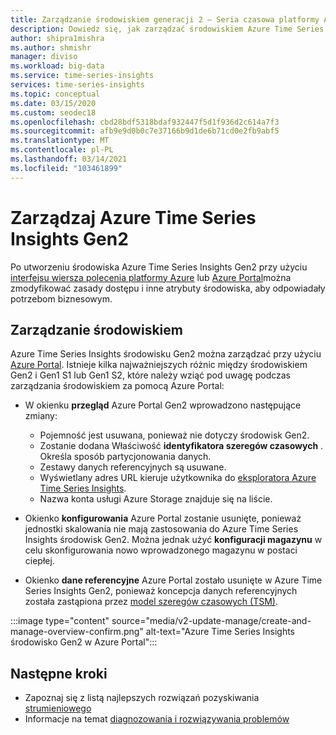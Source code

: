 ```yaml
---
title: Zarządzanie środowiskiem generacji 2 — Seria czasowa platformy Azure | Microsoft Docs
description: Dowiedz się, jak zarządzać środowiskiem Azure Time Series Insights generacji 2.
author: shipra1mishra
ms.author: shmishr
manager: diviso
ms.workload: big-data
ms.service: time-series-insights
services: time-series-insights
ms.topic: conceptual
ms.date: 03/15/2020
ms.custom: seodec18
ms.openlocfilehash: cbd28bdf5318bdaf932447f5d1f936d2c614a7f3
ms.sourcegitcommit: afb9e9d0b0c7e37166b9d1de6b71cd0e2fb9abf5
ms.translationtype: MT
ms.contentlocale: pl-PL
ms.lasthandoff: 03/14/2021
ms.locfileid: "103461899"
---
```

# <a name="manage-azure-time-series-insights-gen2"></a>Zarządzaj Azure Time Series Insights Gen2

Po utworzeniu środowiska Azure Time Series Insights Gen2 przy użyciu [interfejsu wiersza polecenia platformy Azure](./how-to-create-environment-using-cli.md) lub [Azure Portal](./how-to-create-environment-using-portal.md)można zmodyfikować zasady dostępu i inne atrybuty środowiska, aby odpowiadały potrzebom biznesowym.

## <a name="manage-the-environment"></a>Zarządzanie środowiskiem

Azure Time Series Insights środowisku Gen2 można zarządzać przy użyciu [Azure Portal](https://portal.azure.com/). Istnieje kilka najważniejszych różnic między środowiskiem Gen2 i Gen1 S1 lub Gen1 S2, które należy wziąć pod uwagę podczas zarządzania środowiskiem za pomocą Azure Portal:

* W okienku **przegląd** Azure Portal Gen2 wprowadzono następujące zmiany:

  * Pojemność jest usuwana, ponieważ nie dotyczy środowisk Gen2.
  * Zostanie dodana Właściwość **identyfikatora szeregów czasowych** . Określa sposób partycjonowania danych.
  * Zestawy danych referencyjnych są usuwane.
  * Wyświetlany adres URL kieruje użytkownika do [eksploratora Azure Time Series Insights](./concepts-ux-panels.md).
  * Nazwa konta usługi Azure Storage znajduje się na liście.

* Okienko **konfigurowania** Azure Portal zostanie usunięte, ponieważ jednostki skalowania nie mają zastosowania do Azure Time Series Insights środowisk Gen2. Można jednak użyć **konfiguracji magazynu** w celu skonfigurowania nowo wprowadzonego magazynu w postaci ciepłej.

* Okienko **dane referencyjne** Azure Portal zostało usunięte w Azure Time Series Insights Gen2, ponieważ koncepcja danych referencyjnych została zastąpiona przez [model szeregów czasowych (TSM)](./concepts-model-overview.md).

:::image type="content" source="media/v2-update-manage/create-and-manage-overview-confirm.png" alt-text="Azure Time Series Insights środowisko Gen2 w Azure Portal":::

## <a name="next-steps"></a>Następne kroki

* Zapoznaj się z listą najlepszych rozwiązań pozyskiwania [strumieniowego](./concepts-streaming-ingestion-event-sources.md#streaming-ingestion-best-practices)
* Informacje na temat [diagnozowania i rozwiązywania problemów](./how-to-diagnose-troubleshoot.md)
